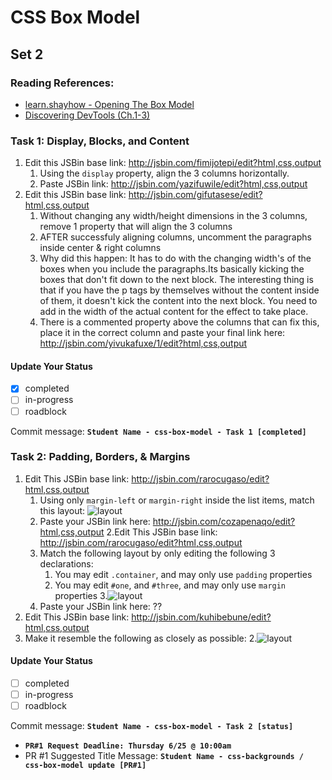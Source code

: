 # CSS Box Model

## Set 2

### Reading References:

- [learn.shayhow - Opening The Box Model](http://learn.shayhowe.com/html-css/opening-the-box-model)
- [Discovering DevTools (Ch.1-3)](http://discover-devtools.codeschool.com/)

### Task 1: Display, Blocks, and Content

1. Edit this JSBin base link: <http://jsbin.com/fimijotepi/edit?html,css,output>
    1. Using the `display` property, align the 3 columns horizontally.
   2. Paste JSBin link: <http://jsbin.com/yazifuwile/edit?html,css,output>
2. Edit this JSBin base link: <http://jsbin.com/gifutasese/edit?html,css,output>
   1. Without changing any width/height dimensions in the 3 columns, remove 1 property that will align the 3 columns
   2. AFTER successfuly aligning columns, uncomment the paragraphs inside center & right columns
   3. Why did this happen: It has to do with the changing width's of the boxes when you include the paragraphs.Its basically kicking the boxes that don't fit down to the next block. The interesting thing is that if you have the p tags by themselves without the content inside of them, it doesn't kick the content into the next block. You need to add in the width of the actual content for the effect to take place.
   4. There is a commented property above the columns that can fix this, place it in the correct column and paste your final link here: <http://jsbin.com/yivukafuxe/1/edit?html,css,output>

#### Update Your Status
- [X] completed
- [ ] in-progress
- [ ] roadblock

Commit message: __`Student Name - css-box-model - Task 1 [completed]`__

### Task 2: Padding, Borders, & Margins

1. Edit This JSBin base link: <http://jsbin.com/rarocugaso/edit?html,css,output>
   1. Using only `margin-left` or `margin-right` inside the list items, match this layout: ![layout](https://cloud.githubusercontent.com/assets/6971908/8344341/2e4516f8-1a95-11e5-890d-3fe86ba7f6e2.png)
   2. Paste your JSBin link here: <http://jsbin.com/cozapenaqo/edit?html,css,output>
2.Edit This JSBin base link: <http://jsbin.com/rarocugaso/edit?html,css,output>
   1. Match the following layout by only editing the following 3 declarations:
      1. You may edit `.container`, and may only use `padding` properties
      2. You may edit `#one`, and `#three`, and may only use `margin` properties
      3.![layout](https://cloud.githubusercontent.com/assets/6971908/8344473/1b636db2-1a97-11e5-91bb-b4c7e4850041.png)
   2. Paste your JSBin link here: ??
3. Edit This JSBin base link: <http://jsbin.com/kuhibebune/edit?html,css,output>
  1. Make it resemble the following as closely as possible:
  2.![layout](https://cloud.githubusercontent.com/assets/6971908/8344680/9f439fba-1a99-11e5-8f10-8664f02cc07a.png)

#### Update Your Status
- [ ] completed
- [ ] in-progress
- [ ] roadblock

Commit message: __`Student Name - css-box-model - Task 2 [status]`__

- __`PR#1 Request Deadline: Thursday 6/25 @ 10:00am`__
- PR #1 Suggested Title Message: __`Student Name - css-backgrounds / css-box-model update [PR#1]`__
